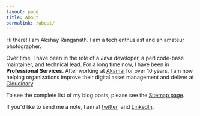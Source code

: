 ```yaml
---
layout: page
title: About
permalink: /about/
---
```


Hi there! I am Akshay Ranganath. I am a tech enthusiast and an amateur photographer.

Over time, I have been in the role of a Java developer, a perl code-base maintainer, and technical lead. For a long time now, I have been in **Professional Services**. After working at [Akamai](https://www.akamai.com/") for over 10 years, I am now helping organizations improve their digital asset management and deliver at [Cloudinary](https://cloudinary.com/).

To see the complete list of my blog posts, please see the [Sitemap page](https://akshayranganath.github.io/sitemap/).

If you'd like to send me a note, I am at [twitter](https://twitter.com/rakshay)  and [LinkedIn](https://www.linkedin.com/in/akshayranganath).